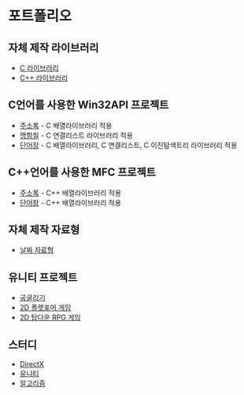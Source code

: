 # 포트폴리오

## 자체 제작 라이브러리
* [C 라이브러리](https://github.com/JBK501/Projects/tree/main/C_Projects/Library)
* [C++ 라이브러리](https://github.com/JBK501/Projects/tree/main/C%2B%2B_Projects/Library)

## C언어를 사용한 Win32API 프로젝트

* [주소록](https://github.com/JBK501/Projects/tree/main/C_Projects/AddressBook) - C 배열라이브러리 적용
* [명함철](https://github.com/JBK501/Projects/tree/main/C_Projects/BusinessCardBinder) - C 연결리스트 라이브러리 적용
* [단어장](https://github.com/JBK501/Projects/tree/main/C_Projects/WordCardBinder) - C 배열라이브러리, C 연결리스트, C 이진탐색트리 라이브러리 적용


## C++언어를 사용한 MFC 프로젝트

* [주소록](https://github.com/JBK501/Projects/tree/main/C%2B%2B_Projects/AddressBook) - C++ 배열라이브러리 적용
* [단어장](https://github.com/JBK501/Projects/tree/main/C%2B%2B_Projects/WordBook) - C++ 배열라이브러리 적용


## 자체 제작 자료형
* [날짜 자료형](https://github.com/JBK501/Projects/tree/main/C%2B%2B_Projects/Date)

## 유니티 프로젝트
* [공굴리기](https://github.com/JBK501/BallRun)
* [2D 플랫포머 게임](https://github.com/JBK501/Unity_Platformer_2D)
* [2D 탑다운 RPG 게임](https://github.com/JBK501/Unity_TopDownRPG_2D)

## 스터디
* [DirectX](https://github.com/JBK501/DirectX_Study)
* [유니티](https://github.com/JBK501/UnityStudy)
* [알고리즘](https://github.com/JBK501/Algorithm)

